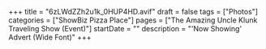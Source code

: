 +++
title = "6zLWdZZh2u1k_0HUP4HD.avif"
draft = false
tags = ["Photos"]
categories = ["ShowBiz Pizza Place"]
pages = ["The Amazing Uncle Klunk Traveling Show (Event)"]
startDate = ""
description = "'Now Showing' Advert (Wide Font)"
+++

